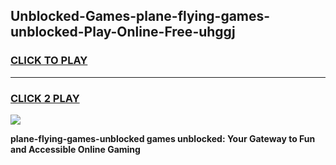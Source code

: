 
## Unblocked-Games-plane-flying-games-unblocked-Play-Online-Free-uhggj
<h3>
<a href="https://premium76.site?title=plane-flying-games-unblocked&ref=26A">CLICK TO PLAY</a></h3>
<hr>

<h3>
<a href="https://premium76.site?title=plane-flying-games-unblocked&ref=26A">CLICK 2 PLAY</a>
  
</h3>

<a href="https://premium76.site?title=plane-flying-games-unblocked&ref=26A"><img src="https://clearcache.store/games.png"></a>


**plane-flying-games-unblocked games unblocked: Your Gateway to Fun and Accessible Online Gaming**
